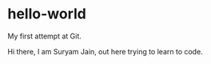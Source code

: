 # hello-world
My first attempt at Git.

Hi there, 
I am Suryam Jain, out here trying to learn to code. 
